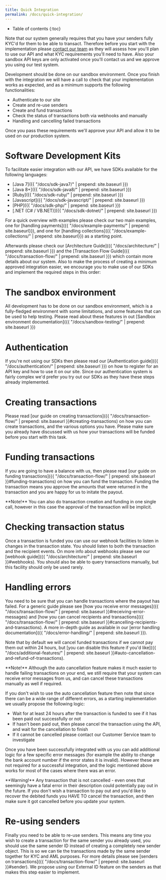 ```yaml
---
title: Quick Integration
permalink: /docs/quick-integration/
---
```


* Table of contents
{:toc}

Note that our system generally requires that you have your senders fully KYC'd for them to be able to transact. Therefore before you start with the implementation please [contact our team](mailto:info@transferzero.com) as they will assess how you'll plan to use our API and what KYC requirements you'll need to have. Also your sandbox API keys are only activated once you'll contact us and we approve you using our test system.

Development should be done on our sandbox environment. Once you finish with the integration we will have a call to check that your implementation works as expected, and as a minimum supports the following functionalities:

* Authenticate to our site
* Create and re-use senders
* Create and fund transactions
* Check the status of transactions both via webhooks and manually
* Handling and cancelling failed transactions

Once you pass these requirements we'll approve your API and allow it to be used on our production system.

# Software Development Kits

To facilitate easier integration with our API, we have SDKs available for the following languages:

- [Java 7]({{ "/docs/sdk-java7/" | prepend: site.baseurl }})
- [Java 8+]({{ "/docs/sdk-java8/" | prepend: site.baseurl }})
- [Ruby]({{ "/docs/sdk-ruby/" | prepend: site.baseurl }})
- [Javascript]({{ "/docs/sdk-javascript/" | prepend: site.baseurl }})
- [PHP]({{ "/docs/sdk-php/" | prepend: site.baseurl }})
- [.NET (C# / VB.NET)]({{ "/docs/sdk-dotnet/" | prepend: site.baseurl }})

For a quick overview with examples please check our two main examples, one for [handling payments]({{ "/docs/example-payments/" | prepend: site.baseurl}}), and one for [handling collections]({{ "/docs/example-collections/" | prepend: site.baseurl}}) as a starting point.

Afterwards please check our [Architecture Guide]({{ "/docs/architecture/" | prepend: site.baseurl }}) and the [Transaction Flow Guide]({{ "/docs/transaction-flow/" | prepend: site.baseurl }}) which contain more details about our system. Also to make the process of creating a minimum approved integration easier, we encourage you to make use of our SDKs and implement the required steps in this order:

# The sandbox environment

All development has to be done on our sandbox environment, which is a fully-fledged environment with some limitations, and some features that can be used to help testing. Please read about these features in out [Sandbox environment documentation]({{ "/docs/sandbox-testing/" | prepend: site.baseurl }})

# Authentication

If you're not using our SDKs then please read our [Authentication guide]({{ "/docs/authentication/" | prepend: site.baseurl }}) on how to register for an API key and how to use it on our site. Since our authentication system is fairly complex we'd prefer you try out our SDKs as they have these steps already implemented.

# Creating transactions

Please read [our guide on creating transactions]({{ "/docs/transaction-flow/" | prepend: site.baseurl }}#creating-transactions)
 on how you can create transactions, and the various options you have. Please make sure you already have discussed with us how your transactions will be funded before you start with this task.

# Funding transactions

If you are going to have a balance with us, then please read [our guide on funding transactions]({{ "/docs/transaction-flow/" | prepend: site.baseurl }}#funding-transactions) on how you can fund the transaction. Funding the transaction means you approve the amounts that were returned in the transaction and you are happy for us to initate the payout.

<div class="alert alert-info" markdown="1">
**Note!** You can also do transaction creation and funding in one single call, however in this case the approval of the transaction will be implicit.
</div>

# Checking transaction status

Once a transaction is funded you can use our webhook facilities to listen in changes in the transaction state. You should listen to both the transaction and the recipient events. On more info about webhooks please see our [webhook guide]({{ "/docs/architecture/" | prepend: site.baseurl }}#webhooks). You should also be able to query transactions manually, but this facility should only be used rarely.

# Handling errors

You need to be sure that you can handle transactions where the payout has failed. For a generic guide please see [how you receive error messages]({{ "/docs/transaction-flow/" | prepend: site.baseurl }}#receiving-error-messages) and [how you can cancel recipients and transactions]({{ "/docs/transaction-flow/" | prepend: site.baseurl }}#cancelling-recipients-and-transactions). A more in-depth guide as available in our [error handling documentation]({{ "/docs/error-handling/" | prepend: site.baseurl }}).

Note that by default we will cancel funded transactions if we cannot pay them out within 24 hours, but [you can disable this feature if you'd like]({{ "/docs/additional-features/" | prepend: site.baseurl }}#auto-cancellation-and-refund-of-transactions).

<div class="alert alert-info" markdown="1">
**Note!** Although the auto cancellation feature makes it much easier to handle failing transactions on your end, we still require that your system can receive error messages from us, and can cancel these transactions manually as well if required.
</div>

If you don't wish to use the auto cancellation feature then note that since there can be a wide range of different errors, as a starting implementation we usually propose the following logic:

* Wait for at least 24 hours after the transaction is funded to see if it has been paid out successfully or not
* If hasn't been paid out, then please cancel the transaction using the API, and wait for the cancellation to finish
* If it cannot be cancelled please contact our Customer Service team to investigate

Once you have been successfully integrated with us you can add additional logic for a few specific error messages (for example the ability to change the bank account number if the error states it is invalid). However these are not required for a successful integration, and the logic mentioned above works for most of the cases where there was an error.

<div class="alert alert-warning" markdown="1">
**Warning!** Any transaction that is not cancelled - even ones that seemingly have a fatal error in their description could potentially pay out in the future. If you don't wish a transaction to pay out and you'd like to recover the debited funds you HAVE TO cancel the transaction, and then make sure it got cancelled before you update your system.
</div>

# Re-using senders

Finally you need to be able to re-use senders. This means any time you wish to create a transaction for the same sender you already used, you should use the same sender ID instead of creating a completely new sender object. This is so we can tie the transactions made by the same sender together for KYC and AML purposes. For more details please see [senders on transactions]({{ "/docs/transaction-flow/" | prepend: site.baseurl }}#sender). We propose using our External ID feature on the senders as that makes this step easier to implement.

